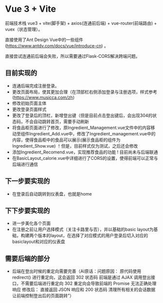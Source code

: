 # Vue 3 + Vite

前端技术栈 vue3 + vite(脚手架) + axios(连通前后端) + vue-router(前端路由) + vuex（状态管理）。

直接使用了Ant Design Vue中的一些组件(https://www.antdv.com/docs/vue/introduce-cn) 。

直接尝试连通前后端会失败，所以需要通过Flask-CORS解决跨端问题。

## 目前实现的

- 连通后端完成注册登录。
- 更改页面布局，使其更加合理（在顶部栏右侧添加登录与注册选项，样式参考(https://www.musicca.com/zh)
- 修改初始页面主体
- 更改登录页面样式
- 更改了登录后的顶栏，新增登出键（但是目前点击登出键后，会出现304的状态码，不会自动跳转首页，需要手动刷新
- 将食品柜页面进行了修改，原Ingredient_Management.vue文件中的内容移动至组件Ingredient_Add.vue中，修改了Ingredient_management.vue中的内容，使得食品柜中的食品可以展示(展示食品柜的组件为Ingredient_Show.vue)
！但是，目前样式仅为测试，之后还会修改
- 添加Ingredient_Recomend.vue，实现推荐食品的功能
! 目前尚未与后端联通
- 在BasicLayout_calorie.vue中详细进行了CORS的设置，使得前端可以正常与后端进行通信

## 下一步要实现的

- 在登录后自动跳转到仪表盘，也就是home

## 下下步要实现的

- 进一步美化各个页面
- 在注册之前让用户选择模式（关注卡路里与否），并以基础的basic layout为基础，构建两个版本的layout，在选择了对应模式的用户登录后切入对应的basiclayout和对应的仪表盘

## 需要后端的部分

- 后端在登出时候的重定向需要完善（AI原话：问题原因：
原代码使用 redirect() 进行重定向，这会返回 302 状态码
前端是通过 AJAX 调用登出接口，不需要后端进行重定向
302 重定向会导致前端的 Promise 无法正确处理响应
修改后：
直接返回 JSON 响应和 200 状态码
清理所有相关的会话数据
让前端控制登出后的页面跳转”）
